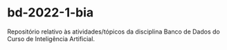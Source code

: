 # bd-2022-1-bia

Repositório relativo às atividades/tópicos da disciplina Banco de Dados do Curso de Inteligência Artificial.